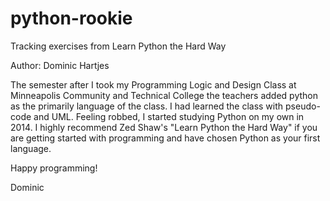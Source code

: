 python-rookie
=============

Tracking exercises from Learn Python the Hard Way

Author: Dominic Hartjes

  The semester after I took my Programming Logic and Design Class at Minneapolis Community and Technical College the teachers added python as the primarily language of the class. I had learned the class with pseudo-code and UML. Feeling robbed, I started studying Python on my own in 2014. I highly recommend Zed Shaw's "Learn Python the Hard Way" if you are getting started with programming and have chosen Python as your first language.

Happy programming!

Dominic
